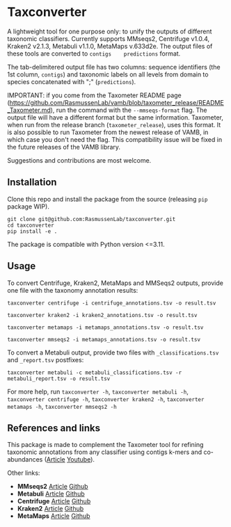 # Taxconverter
A lightweight tool for one purpose only: to unify the outputs of different taxonomic classifiers. Currently supports MMseqs2, Centrifuge v1.0.4, Kraken2 v2.1.3, Metabuli v1.1.0, MetaMaps v.633d2e. The output files of these tools are converted to `contigs    predictions` format.

The tab-delimitered output file has two columns: sequence identifiers (the 1st column, `contigs`) and taxonomic labels on all levels from domain to species concatenated with ";" (`predictions`). 

IMPORTANT: if you come from the Taxometer README page (https://github.com/RasmussenLab/vamb/blob/taxometer_release/README_Taxometer.md), run the command with the `--mmseqs-format` flag. The output file will have a different format but the same information. Taxometer, when run from the release branch (`taxometer_release`), uses this format. It is also possible to run Taxometer from the newest release of VAMB, in which case you don't need the flag. This compatibility issue will be fixed in the future releases of the VAMB library.

Suggestions and contributions are most welcome.

## Installation
Clone this repo and install the package from the source (releasing `pip` package WIP). 

```
git clone git@github.com:RasmussenLab/taxconverter.git
cd taxconverter
pip install -e .
```

The package is compatible with Python version <=3.11.

## Usage
To convert Centrifuge, Kraken2, MetaMaps and MMSeqs2 outputs, provide one file with the taxonomy annotation results:

```
taxconverter centrifuge -i centrifuge_annotations.tsv -o result.tsv
```

```
taxconverter kraken2 -i kraken2_annotations.tsv -o result.tsv
```

```
taxconverter metamaps -i metamaps_annotations.tsv -o result.tsv
```

```
taxconverter mmseqs2 -i metamaps_annotations.tsv -o result.tsv
```

To convert a Metabuli output, provide two files with `_classifications.tsv` and `_report.tsv` postfixes:

```
taxconverter metabuli -c metabuli_classifications.tsv -r metabuli_report.tsv -o result.tsv
```

For more help, run `taxconverter -h`, `taxconverter metabuli -h`, `taxconverter centrifuge -h`, `taxconverter kraken2 -h`, `taxconverter metamaps -h`, `taxconverter mmseqs2 -h`

## References and links
This package is made to complement the Taxometer tool for refining taxonomic annotations from any classifier using contigs k-mers and co-abundances ([Article](https://www.nature.com/articles/s41467-024-52771-y) [Youtube](https://youtu.be/9vuMs-n1-yU?si=3LD2ayyhET1BeqnC)). 

Other links:
* __MMseqs2__ [Article](https://academic.oup.com/bioinformatics/article/37/18/3029/6178277?login=true) [Github](https://github.com/soedinglab/MMseqs2)
* __Metabuli__ [Article](https://www.biorxiv.org/content/10.1101/2023.05.31.543018v2) [Github](https://github.com/steineggerlab/Metabuli)
* __Centrifuge__ [Article](https://www.ncbi.nlm.nih.gov/pmc/articles/PMC5131823/) [Github](https://github.com/infphilo/centrifuge)
* __Kraken2__ [Article](https://genomebiology.biomedcentral.com/articles/10.1186/s13059-019-1891-0) [Github](https://github.com/DerrickWood/kraken2)
* __MetaMaps__ [Article](https://www.nature.com/articles/s41467-019-10934-2) [Github](https://github.com/DiltheyLab/MetaMaps)